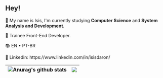 ## Hey!
<p> 🚀 My name is Isis, I'm currently studying <strong> Computer Science</strong> and <strong> System Analysis and Development</strong>. </p>
<p> 🎨 Trainee Front-End Developer. </p>
<p> 📚 EN • PT-BR </p>
<p> 📩 Linkedin: https://www.linkedin.com/in/isisdaron/ </p>


| <img align="center" src="https://github-readme-stats.vercel.app/api?username=isismd&count_private=true&theme=dracula&show_icons=true&hide=prs" alt="Anurag's github stats" /> | <img align="center" src="https://github-readme-stats.vercel.app/api/top-langs/?username=isismd&hide=html&layout=compact&theme=dracula&langs_count=10" /> |
| ------------- | ------------- |

 
